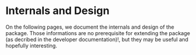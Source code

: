 # Internals and Design

On the following pages, we document the internals and design of the package. Those informations are no prerequisite for extending the package (as decribed in the developer documentation)!, but they may be useful and hopefully interesting.